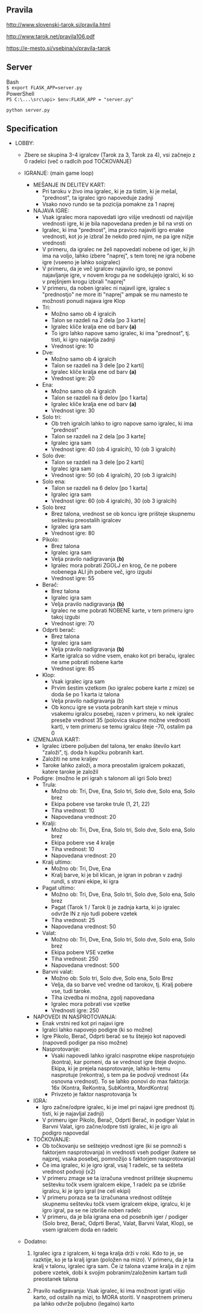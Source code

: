 ## Pravila
http://www.slovenski-tarok.si/pravila.html

http://www.tarok.net/pravila106.pdf

https://e-mesto.si/vsebina/v/pravila-tarok

## Server
Bash  
`$ export FLASK_APP=server.py`  
PowerShell  
`PS C:\...\src\api> $env:FLASK_APP = "server.py"`  
  
`python server.py`

## Specification
- LOBBY:
  - Zbere se skupina 3-4 igralcev (Tarok za 3, Tarok za 4), vsi začnejo z 0 radelci (več o radlcih pod TOČKOVANJE)
  - IGRANJE: (main game loop)
    - MEŠANJE IN DELITEV KART:
      - Pri taroku v živo ima igralec, ki je za tistim, ki je mešal, "prednost",
        ta igralec igro napoveduje zadnji
      - Vsako novo rundo se ta pozicija pomakne za 1 naprej
    - NAJAVA IGRE:
      - Vsak igralec mora napovedati igro višje vrednosti od najvišje vrednosti igre, ki je bila napovedana preden je bil na vrsti on
      - Igralec, ki ima "prednost", ima pravico najaviti igro enake vrednosti, kot jo je izbral že nekdo pred njim, ne pa igre nižje vrednosti
      - V primeru, da igralec ne želi napovedati nobene od iger, ki jih ima na voljo, lahko izbere "naprej", s tem torej ne igra nobene igre (vseeno je lahko soigralec)
      - V primeru, da je več igralcev najavilo igro, se ponovi najavljanje igre, v novem krogu pa ne sodelujejo igralci, ki so v prejšnjem krogu izbrali "naprej"
      - V primeru, da noben igralec ni najavil igre, igralec s "prednostjo" ne more iti "naprej" ampak se mu namesto te možnosti ponudi najava igre Klop
      - Tri:
        - Možno samo ob 4 igralcih
        - Talon se razdeli na 2 dela [po 3 karte]
        - Igralec kliče kralja ene od barv **(a)**
        - To igro lahko napove samo igralec, ki ima "prednost", tj. tisti, ki igro najavlja zadnji
        - Vrednost igre: 10
      - Dve:
        - Možno samo ob 4 igralcih
        - Talon se razdeli na 3 dele [po 2 karti]
        - Igralec kliče kralja ene od barv **(a)**
        - Vrednost igre: 20
      - Ena:
        - Možno samo ob 4 igralcih
        - Talon se razdeli na 6 delov [po 1 karta]
        - Igralec kliče kralja ene od barv **(a)**
        - Vrednost igre: 30
      - Solo tri:
        - Ob treh igralcih lahko to igro napove samo igralec, ki ima "prednost"
        - Talon se razdeli na 2 dela [po 3 karte]
        - Igralec igra sam
        - Vrednost igre: 40 (ob 4 igralcih), 10 (ob 3 igralcih)
      - Solo dve:
        - Talon se razdeli na 3 dele [po 2 karti]
        - Igralec igra sam
        - Vrednost igre: 50 (ob 4 igralcih), 20 (ob 3 igralcih)
      - Solo ena:
        - Talon se razdeli na 6 delov [po 1 karta]
        - Igralec igra sam
        - Vrednost igre: 60 (ob 4 igralcih), 30 (ob 3 igralcih)
      - Solo brez
        - Brez talona, vrednost se ob koncu igre prišteje skupnemu seštevku preostalih igralcev
        - Igralec igra sam
        - Vrednost igre: 80
      - Pikolo:
        - Brez talona
        - Igralec igra sam
        - Velja pravilo nadigravanja **(b)**
        - Igralec mora pobrati ZGOLJ en krog, če ne pobere nobenega ALI jih pobere več, igro izgubi
        - Vrednost igre: 55
      - Berač:
        - Brez talona
        - Igralec igra sam
        - Velja pravilo nadigravanja **(b)**
        - Igralec ne sme pobrati NOBENE karte, v tem primeru igro takoj izgubi
        - Vrednost igre: 70
      - Odprti berač:
        - Brez talona
        - Igralec igra sam
        - Velja pravilo nadigravanja **(b)**
        - Karte igralca so vidne vsem, enako kot pri beraču, igralec ne sme pobrati nobene karte
        - Vrednost igre: 85
      - Klop:
        - Vsak igralec igra sam
        - Prvim šestim vzetkom (ko igralec pobere karte z mize) se doda še po 1 karta iz talona
        - Velja pravilo nadigravanja (b)
        - Ob koncu igre se vsota pobranih kart steje v minus vsakemu igralcu posebej, razen v primeru, ko nek igralec preseže vrednost 35 (polovica skupne možne vrednosti kart),
          v tem primeru se temu igralcu šteje -70, ostalim pa 0
    - IZMENJAVA KART:
      - Igralec izbere poljuben del talona, ter enako število kart "založi", tj. doda h kupčku pobranih kart.
      - Založiti ne sme kraljev
      - Taroke lahko založi, a mora preostalim igralcem pokazati, katere taroke je založil
    - Podigre: (možno le pri igrah s talonom ali igri Solo brez)
      - Trula:
        - Možno ob: Tri, Dve, Ena, Solo tri, Solo dve, Solo ena, Solo brez
        - Ekipa pobere vse taroke trule (1, 21, 22)
        - Tiha vrednost: 10
        - Napovedana vrednost: 20
      - Kralji:
        - Možno ob: Tri, Dve, Ena, Solo tri, Solo dve, Solo ena, Solo brez
        - Ekipa pobere vse 4 kralje
        - Tiha vrednost: 10
        - Napovedana vrednost: 20
      - Kralj ultimo:
        - Možno ob: Tri, Dve, Ena
        - Kralj barve, ki je bil klican, je igran in pobran v zadnji rundi, s strani ekipe, ki igra
      - Pagat ultimo:
        - Možno ob: Tri, Dve, Ena, Solo tri, Solo dve, Solo ena, Solo brez
        - Pagat (Tarok 1 / Tarok I) je zadnja karta, ki jo igralec odvrže IN z njo tudi pobere vzetek
        - Tiha vrednost: 25
        - Napovedana vrednost: 50
      - Valat:
        - Možno ob: Tri, Dve, Ena, Solo tri, Solo dve, Solo ena, Solo brez
        - Ekipa pobere VSE vzetke
        - Tiha vrednost: 250
        - Napovedana vrednost: 500
      - Barvni valat: 
        - Možno ob: Solo tri, Solo dve, Solo ena, Solo Brez
        - Velja, da so barve več vredne od tarokov, tj. Kralj pobere vse, tudi taroke.
        - Tiha izvedba ni možna, zgolj napovedana
        - Igralec mora pobrati vse vzetke
        - Vrednosti igre: 250
    - NAPOVEDI IN NASPROTOVANJA:
      - Enak vrstni red kot pri najavi igre
      - Igralci lahko napovejo podigre (ki so možne)
      - Igre Pikolo, Berač, Odprti berač se tu štejejo kot napovedi (napovedi podiger pa niso možne)
      - Nasprotovanje:
        - Vsaki napovedi lahko igralci nasprotne ekipe nasprotujejo (kontra), kar pomeni, da se vrednost igre šteje dvojno. Ekipa, ki je prejela nasprotovanje,
          lahko le-temu nasprotuje (rekontra), s tem pa še podvoji vrednost (4x osnovna vrednost).
          To se lahko ponovi do max faktorja: 16x (Kontra, ReKontra, SubKontra, MordKontra)
        - Privzeto je faktor nasprotovanja 1x
    - IGRA:
      - Igro začne/odpre igralec, ki je imel pri najavi igre prednost (tj. tisti, ki je najavljal zadnji)
      - V primeru iger Pikolo, Berač, Odprti Berač, in podiger Valat in Barvni Valat, igro začne/odpre tisti igralec, ki je igro ali podigro napovedal
    - TOČKOVANJE:
      - Ob točkovanju se seštejejo vrednost igre (ki se pomnoži s faktorjem nasprotovanja)
        in vrednosti vseh podiger (katere se najprej, vsaka posebej, pomnožijo s faktorjem nasprotovanja)
      - Če ima igralec, ki je igro igral, vsaj 1 radelc, se ta sešteta vrednost podvoji (x2)
      - V primeru zmage se ta izračuna vrednost prišteje skupnemu seštevku točk vsem igralcem ekipe, 1 radelc pa se izbriše igralcu, ki je igro igral (ne celi ekipi)
      - V primeru poraza se ta izračunana vrednost odšteje skupnemu seštevku točk vsem igralcem ekipe, igralcu, ki je igro igral, pa se ne izbriše noben radelc
      - V primeru, da je bila igrana ena od posebnih iger / podiger (Solo brez, Berač, Odprti Berač, Valat, Barvni Valat, Klop),
        se vsem igralcem doda en radelc

  - Dodatno:
    1. Igralec igra z igralcem, ki tega kralja drži v roki. Kdo to je, se razktije, ko je ta kralj igran (položen na mizo).
        V primeru, da je ta kralj v talonu, igralec igra sam. Če iz talona vzame kralja in z njim pobere vzetek, dobi k svojim pobranim/založenim
        kartam tudi preostanek talona

    2. Pravilo nadigravanja: Vsak igralec, ki ima možnost igrati višjo karto, od ostalih na mizi, to MORA storiti.
        V nasprotnem primeru pa lahko odvrže poljubno (legalno) karto
